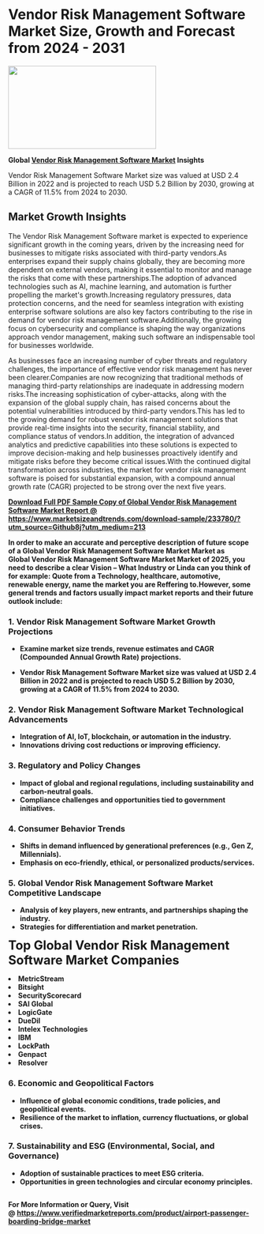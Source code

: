 <H1>Vendor Risk Management Software Market Size, Growth and Forecast from 2024 - 2031</H1><img class="aligncenter size-medium wp-image-584254" src="https://thirdeyenews.in/wp-content/uploads/2024/09/Global-Market-Research-300x168.jpeg" alt="" width="300" height="168" /><p><strong>Global&nbsp;<a href="https://www.marketsizeandtrends.com/download-sample/233780/?utm_source=Github8j?utm_medium=213">Vendor Risk Management Software Market</a> Insights</strong></p><p>Vendor Risk Management Software Market size was valued at USD 2.4 Billion in 2022 and is projected to reach USD 5.2 Billion by 2030, growing at a CAGR of 11.5% from 2024 to 2030.</p><p><h2>Market Growth Insights</h2> <p>The Vendor Risk Management Software market is expected to experience significant growth in the coming years, driven by the increasing need for businesses to mitigate risks associated with third-party vendors.As enterprises expand their supply chains globally, they are becoming more dependent on external vendors, making it essential to monitor and manage the risks that come with these partnerships.The adoption of advanced technologies such as AI, machine learning, and automation is further propelling the market's growth.Increasing regulatory pressures, data protection concerns, and the need for seamless integration with existing enterprise software solutions are also key factors contributing to the rise in demand for vendor risk management software.Additionally, the growing focus on cybersecurity and compliance is shaping the way organizations approach vendor management, making such software an indispensable tool for businesses worldwide.</p> <p><strong><a href="#"></a></strong></p> <p>As businesses face an increasing number of cyber threats and regulatory challenges, the importance of effective vendor risk management has never been clearer.Companies are now recognizing that traditional methods of managing third-party relationships are inadequate in addressing modern risks.The increasing sophistication of cyber-attacks, along with the expansion of the global supply chain, has raised concerns about the potential vulnerabilities introduced by third-party vendors.This has led to the growing demand for robust vendor risk management solutions that provide real-time insights into the security, financial stability, and compliance status of vendors.In addition, the integration of advanced analytics and predictive capabilities into these solutions is expected to improve decision-making and help businesses proactively identify and mitigate risks before they become critical issues.With the continued digital transformation across industries, the market for vendor risk management software is poised for substantial expansion, with a compound annual growth rate (CAGR) projected to be strong over the next five years.</p> <p><strong><a href="#"></p><p><span class=""><strong>Download Full PDF Sample Copy of Global Vendor Risk Management Software Market Report</strong> @ <a href="https://www.marketsizeandtrends.com/download-sample/233780/?utm_source=Github8j?utm_medium=213" target="_blank">https://www.marketsizeandtrends.com/download-sample/233780/?utm_source=Github8j?utm_medium=213</a></span></p><p>In order to make an accurate and perceptive description of future scope of a Global&nbsp;Vendor Risk Management Software Market Market as Global&nbsp;Vendor Risk Management Software Market Market of 2025, you need to describe a clear Vision &ndash; What Industry or Linda can you think of for example: Quote from a Technology, healthcare, automotive, renewable energy, name the market you are Reffering to.However, some general trends and factors usually impact market reports and their future outlook include:</p><h3>1.&nbsp;<strong>Vendor Risk Management Software Market Growth Projections</strong></h3><ul><li>Examine market size trends, revenue estimates and CAGR (Compounded Annual Growth Rate) projections.</li><li><p>Vendor Risk Management Software Market size was valued at USD 2.4 Billion in 2022 and is projected to reach USD 5.2 Billion by 2030, growing at a CAGR of 11.5% from 2024 to 2030.</p></li></ul><h3>2.&nbsp;<strong>Vendor Risk Management Software Market Technological Advancements</strong></h3><ul><li>Integration of AI, IoT, blockchain, or automation in the industry.</li><li>Innovations driving cost reductions or improving efficiency.</li></ul><h3>3.&nbsp;<strong>Regulatory and Policy Changes</strong></h3><ul><li>Impact of global and regional regulations, including sustainability and carbon-neutral goals.</li><li>Compliance challenges and opportunities tied to government initiatives.</li></ul><h3>4.&nbsp;<strong>Consumer Behavior Trends</strong></h3><ul><li>Shifts in demand influenced by generational preferences (e.g., Gen Z, Millennials).</li><li>Emphasis on eco-friendly, ethical, or personalized products/services.</li></ul><h3>5.&nbsp;<strong>Global Vendor Risk Management Software Market Competitive Landscape</strong></h3><ul><li>Analysis of key players, new entrants, and partnerships shaping the industry.</li><li>Strategies for differentiation and market penetration.</li></ul><p data-pm-slice="1 1 []"><span style="color: inherit; font-family: inherit; font-size: 25px;">Top Global Vendor Risk Management Software Market Companies</span></p><div class="" data-test-id=""><p><li>MetricStream</li><li> Bitsight</li><li> SecurityScorecard</li><li> SAI Global</li><li> LogicGate</li><li> DueDil</li><li> Intelex Technologies</li><li> IBM</li><li> LockPath</li><li> Genpact</li><li> Resolver</li></p></div><h3>6.&nbsp;<strong>Economic and Geopolitical Factors</strong></h3><ul><li>Influence of global economic conditions, trade policies, and geopolitical events.</li><li>Resilience of the market to inflation, currency fluctuations, or global crises.</li></ul><h3>7.&nbsp;<strong>Sustainability and ESG (Environmental, Social, and Governance)</strong></h3><ul><li>Adoption of sustainable practices to meet ESG criteria.</li><li>Opportunities in green technologies and circular economy principles.</li></ul><h2><strong style="font-size: 14px;">For More Information or Query, Visit @&nbsp;</strong><a style="background-color: #ffffff; font-size: 14px;" href="https://www.marketsizeandtrends.com/report/vendor-risk-management-software-market/" target="_blank">https://www.verifiedmarketreports.com/product/airport-passenger-boarding-bridge-market</a></h2>